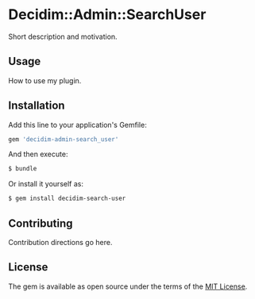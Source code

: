 # Decidim::Admin::SearchUser
Short description and motivation.

## Usage
How to use my plugin.

## Installation
Add this line to your application's Gemfile:

```ruby
gem 'decidim-admin-search_user'
```

And then execute:
```bash
$ bundle
```

Or install it yourself as:
```bash
$ gem install decidim-search-user
```

## Contributing
Contribution directions go here.

## License
The gem is available as open source under the terms of the [MIT License](http://opensource.org/licenses/MIT).
